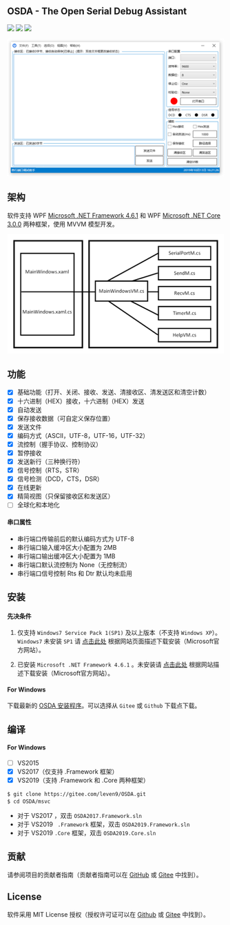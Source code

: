 ## OSDA - The Open Serial Debug Assistant

<p align="left">
    <a href="#License" alt="License"><img src="https://img.shields.io/badge/License-MIT-green"/></a>
    <a href="#安装" alt="Platform"><img src="https://img.shields.io/badge/Platform-Windows-green"/></a>
    <a alt="Version"><img src="https://img.shields.io/badge/Release-V3.4.0-green"/></a>
</p>

![OSDA](Docs/source/_images/osda.png)

## 架构

软件支持 WPF [Microsoft .NET Framework 4.6.1](https://dotnet.microsoft.com/download/dotnet-framework/net461) 和 WPF [Microsoft .NET Core 3.0.0]( https://dotnet.microsoft.com/download/dotnet-core/3.0 ) 两种框架，使用 MVVM 模型开发。

![Framework](Docs/source/_images/framework.png)

## 功能

- [x] 基础功能（打开、关闭、接收、发送、清接收区、清发送区和清空计数）
- [x] 十六进制（HEX）接收，十六进制（HEX）发送
- [x] 自动发送
- [x] 保存接收数据（可自定义保存位置）
- [x] 发送文件
- [x] 编码方式（ASCII，UTF-8，UTF-16，UTF-32）
- [x] 流控制（握手协议、控制协议）
- [x] 暂停接收
- [x] 发送新行（三种换行符）
- [x] 信号控制（RTS，STR）
- [x] 信号检测（DCD，CTS，DSR）
- [x] 在线更新
- [x] 精简视图（只保留接收区和发送区）
- [ ] 全球化和本地化

####  串口属性

* 串行端口传输前后的默认编码方式为 UTF-8 
* 串行端口输入缓冲区大小配置为 2MB
* 串行端口输出缓冲区大小配置为 1MB
* 串行端口默认流控制为 None（无控制流）
* 串行端口信号控制 Rts 和 Dtr 默认均未启用

## 安装

#### 先决条件

1. 仅支持 `Windows7 Service Pack 1(SP1)` 及以上版本（不支持 `Windows XP`）。`Windows7` 未安装 `SP1` 请  [点击此处](https://support.microsoft.com/zh-cn/help/15090/windows-7-install-service-pack-1-sp1) 根据网站页面描述下载安装（Microsoft官方网站）。

2. 已安装 `Microsoft .NET Framework 4.6.1` 。未安装请 [点击此处](https://dotnet.microsoft.com/download/dotnet-framework/net461) 根据网站描述下载安装（Microsoft官方网站）。

#### For Windows

下载最新的 [OSDA 安装程序](https://leven9.gitee.io/osdaweb/download.html)。可以选择从 `Gitee` 或 `Github` 下载点下载。

## 编译

#### For Windows

- [ ] VS2015
- [x] VS2017（仅支持 .Framework 框架）
- [x] VS2019（支持 .Framework 和 .Core 两种框架）

```bash
$ git clone https://gitee.com/leven9/OSDA.git
$ cd OSDA/msvc
```
* 对于 VS2017 ，双击 `OSDA2017.Framework.sln` 
* 对于 VS2019 ` .Framework` 框架，双击 `OSDA2019.Framework.sln` 
* 对于 VS2019 `.Core` 框架，双击 `OSDA2019.Core.sln`

## 贡献

请参阅项目的贡献者指南（贡献者指南可以在 [GitHub](https://github.com/leven99/OSDA/blob/master/CONTRIBUTING.md) 或 [Gitee](https://gitee.com/leven9/OSDA/blob/master/CONTRIBUTING.md) 中找到）。

## License

软件采用 MIT License 授权（授权许可证可以在 [Github](https://github.com/leven99/OSDA) 或 [Gitee](https://gitee.com/leven9/OSDA) 中找到）。